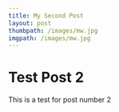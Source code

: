 ```yaml
---
title: My Second Post
layout: post
thumbpath: /images/mw.jpg
imgpath: /images/mw.jpg
---
```


# Test Post 2

This is a test for post number 2
